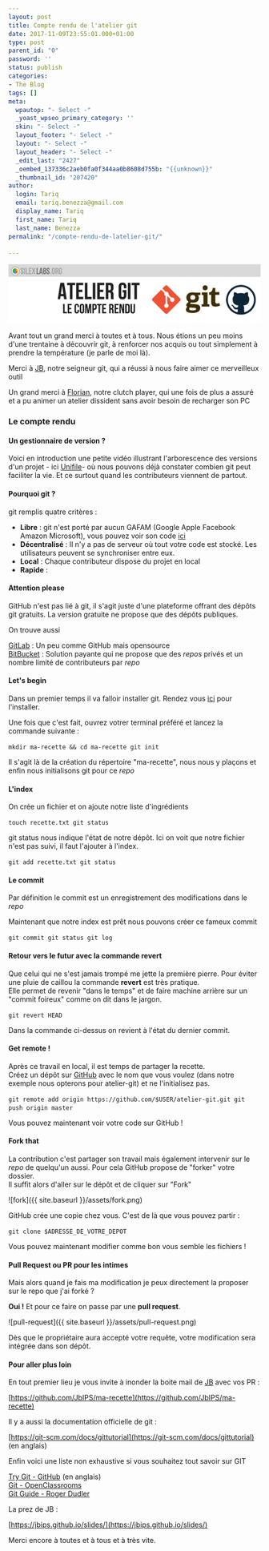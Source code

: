 ```yaml
---
layout: post
title: Compte rendu de l'atelier git
date: 2017-11-09T23:55:01.000+01:00
type: post
parent_id: "0"
password: ''
status: publish
categories:
- The Blog
tags: []
meta:
  wpautop: "- Select -"
  _yoast_wpseo_primary_category: ''
  skin: "- Select -"
  layout_footer: "- Select -"
  layout: "- Select -"
  layout_header: "- Select -"
  _edit_last: "2427"
  _oembed_137336c2aeb0fa0f344aa0b8608d755b: "{{unknown}}"
  _thumbnail_id: "207420"
author:
  login: Tariq
  email: tariq.benezza@gmail.com
  display_name: Tariq
  first_name: Tariq
  last_name: Benezza
permalink: "/compte-rendu-de-latelier-git/"

---
```

![](/assets/atelier-git.png)

Avant tout un grand merci à toutes et à tous. Nous étions un peu moins d'une trentaine à découvrir git, à renforcer nos acquis ou tout simplement à prendre la température (je parle de moi là).

Merci à [JB](https://github.com/JbIPS), notre seigneur git, qui a réussi à nous faire aimer ce merveilleux outil

Un grand merci à [Florian](https://github.com/FTwex), notre clutch player, qui une fois de plus a assuré et a pu animer un atelier dissident sans avoir besoin de recharger son PC

### Le compte rendu

#### Un gestionnaire de version ?

Voici en introduction une petite vidéo illustrant l'arborescence des versions d'un projet - ici [Unifile](https://github.com/silexlabs/unifile)- où nous pouvons déjà constater combien git peut faciliter la vie. Et ce surtout quand les contributeurs viennent de partout.

#### Pourquoi git ?

git remplis quatre critères :

* **Libre** : git n'est porté par aucun GAFAM (Google Apple Facebook Amazon Microsoft), vous pouvez voir son code [ici](https://github.com/git)
* **Décentralisé** : Il n'y a pas de serveur où tout votre code est stocké. Les utilisateurs peuvent se synchroniser entre eux.
* **Local** : Chaque contributeur dispose du projet en local
* **Rapide** :

#### Attention please

GitHub n'est pas lié à git, il s'agit juste d'une plateforme offrant des dépôts git gratuits. La version gratuite ne propose que des dépôts publiques.

On trouve aussi

[GitLab](https://about.gitlab.com/) : Un peu comme GitHub mais opensource  
[BitBucket](https://bitbucket.org/) : Solution payante qui ne propose que des _repos_ privés et un nombre limité de contributeurs par _repo_

#### Let's begin

Dans un premier temps il va falloir installer git. Rendez vous [ici](https://git-scm.com/downloads) pour l'installer.

Une fois que c'est fait, ouvrez votrer terminal préféré et lancez la commande suivante :

`mkdir ma-recette && cd ma-recette git init`

Il s'agit là de la création du répertoire "ma-recette", nous nous y plaçons et enfin nous initialisons git pour ce _repo_

#### L'index

On crée un fichier et on ajoute notre liste d'ingrédients

`touch recette.txt git status`

git status nous indique l'état de notre dépôt. Ici on voit que notre fichier n'est pas suivi, il faut l'ajouter à l'index.

`git add recette.txt git status`

#### Le commit

Par définition le commit est un enregistrement des modifications dans le _repo_

Maintenant que notre index est prêt nous pouvons créer ce fameux commit

`git commit git status git log`

#### Retour vers le futur avec la commande revert

Que celui qui ne s'est jamais trompé me jette la première pierre. Pour éviter une pluie de caillou la commande **revert** est très pratique.  
Elle permet de revenir "dans le temps" et de faire machine arrière sur un "commit foireux" comme on dit dans le jargon.

`git revert HEAD`

Dans la commande ci-dessus on revient à l'état du dernier commit.

#### Get remote !

Après ce travail en local, il est temps de partager la recette.  
Créez un dépôt sur [GitHub](https://github.com/) avec le nom que vous voulez (dans notre exemple nous opterons pour atelier-git) et ne l'initialisez pas.

`git remote add origin https://github.com/$USER/atelier-git.git git push origin master`

Vous pouvez maintenant voir votre code sur GitHub !

#### Fork that

La contribution c'est partager son travail mais également intervenir sur le _repo_ de quelqu'un aussi. Pour cela GitHub propose de "forker" votre dossier.  
Il suffit alors d'aller sur le dépôt et de cliquer sur "Fork"

![fork]({{ site.baseurl }}/assets/fork.png)

GitHub crée une copie chez vous. C'est de là que vous pouvez partir :

`git clone $ADRESSE_DE_VOTRE_DEPOT`

Vous pouvez maintenant modifier comme bon vous semble les fichiers !

#### Pull Request ou PR pour les intimes

Mais alors quand je fais ma modification je peux directement la proposer sur le repo que j'ai forké ?

**Oui !** Et pour ce faire on passe par une **pull request**.

![pull-request]({{ site.baseurl }}/assets/pull-request.png)

Dès que le propriétaire aura accepté votre requête, votre modification sera intégrée dans son dépôt.

#### Pour aller plus loin

En tout premier lieu je vous invite à inonder la boite mail de [JB](https://github.com/JbIPS) avec vos PR :

[https://github.com/JbIPS/ma-recette](https://github.com/JbIPS/ma-recette)

Il y a aussi la documentation officielle de git :

[https://git-scm.com/docs/gittutorial](https://git-scm.com/docs/gittutorial) (en anglais)

Enfin voici une liste non exhaustive si vous souhaitez tout savoir sur GIT

[Try Git - GitHub](https://try.github.io/levels/1/challenges/1) (en anglais)  
[Git - OpenClassrooms](https://openclassrooms.com/courses/gerez-vos-codes-source-avec-git)  
[Git Guide - Roger Dudler](https://rogerdudler.github.io/git-guide/index.fr.html)

La prez de JB :

[https://jbips.github.io/slides/](https://jbips.github.io/slides/)

Merci encore à toutes et à tous et à très vite.